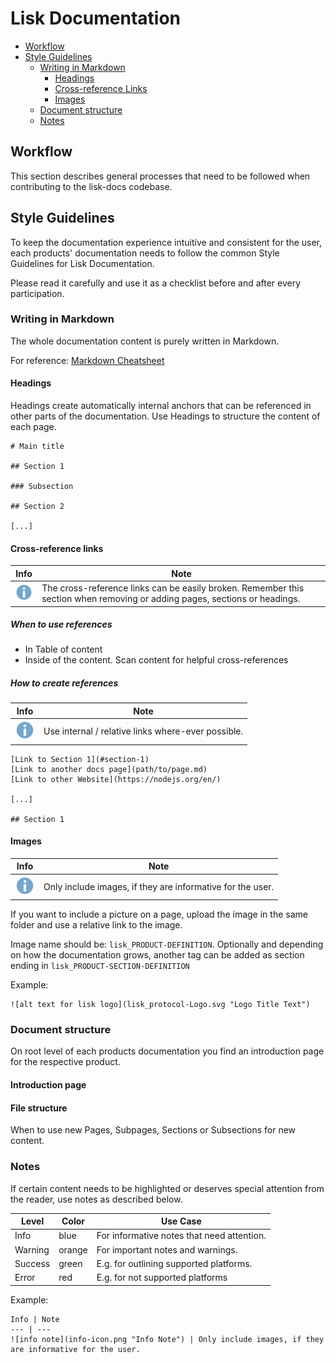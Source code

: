 # Lisk Documentation

- [Workflow](#workflow)
- [Style Guidelines](#style-guidelines)
  - [Writing in Markdown](#writing-in-markdown)
    - [Headings](#headings)
    - [Cross-reference Links](#cross-reference-links)
    - [Images](#images)
  - [Document structure](#document-structure)
  - [Notes](#notes)
  
## Workflow

This section describes general processes that need to be followed when contributing to the lisk-docs codebase. 

## Style Guidelines

To keep the documentation experience intuitive and consistent for the user,
each products' documentation needs to follow the common Style Guidelines for Lisk Documentation.

Please read it carefully and use it as a checklist before and after every participation.

### Writing in Markdown

The whole documentation content is purely written in Markdown.
 
For reference: [Markdown Cheatsheet](https://github.com/adam-p/markdown-here/wiki/Markdown-Cheatsheet)

#### Headings

Headings create automatically internal anchors that can be referenced in other parts of the documentation.
Use Headings to structure the content of each page.

```
# Main title

## Section 1

### Subsection

## Section 2

[...]
```

#### Cross-reference links



Info | Note 
--- | --- 
![info note](info-icon.png "Info Note") | The cross-reference links can be easily broken. Remember this section when removing or adding pages, sections or headings.

##### When to use references
- In Table of content
- Inside of the content. Scan content for helpful cross-references

##### How to create references

Info | Note 
--- | --- 
![info note](info-icon.png "Info Note") | Use internal / relative links where-ever possible.

```
[Link to Section 1](#section-1)
[Link to another docs page](path/to/page.md)
[Link to other Website](https://nodejs.org/en/)

[...]

## Section 1
```

#### Images

Info | Note 
--- | --- 
![info note](info-icon.png "Info Note") | Only include images, if they are informative for the user.

If you want to include a picture on a page, upload the image in the same folder and use a relative link to the image.

Image name should be: `lisk_PRODUCT-DEFINITION`. Optionally and depending on how the documentation grows, another tag can be added as section ending in `lisk_PRODUCT-SECTION-DEFINITION`

Example:
```
![alt text for lisk logo](lisk_protocol-Logo.svg "Logo Title Text")
```
 
### Document structure

On root level of each products documentation you find an introduction page for the respective product.

#### Introduction page

#### File structure

When to use new Pages, Subpages, Sections or Subsections for new content.

### Notes

If certain content needs to be highlighted or deserves special attention from the reader, use notes as described below.

Level | Color | Use Case
--- | --- | --- 
Info | blue | For informative notes that need attention.
Warning | orange | For important notes and warnings.
Success | green | E.g. for outlining supported platforms.
Error | red | E.g. for not supported platforms

Example:
```
Info | Note 
--- | --- 
![info note](info-icon.png "Info Note") | Only include images, if they are informative for the user.
```
